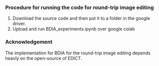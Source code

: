 
### Procedure for running the code for round-trip image editing
1. Download the source code and then put it to a folder in the google driver. 
2. Upload and run BDIA_experiments.ipynb over google colab


### Acknowledgement
The implementation for BDIA for the round-trip image editing depends heavly on the open-source of EDICT. 

